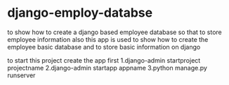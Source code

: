 # django-employ-databse
to show how to create a django based employee database so that to store employee information
also this app is used to show how to create the employee basic database and to store basic information on django



to start this project 
create the app first
1.django-admin startproject projectname
2.django-admin startapp appname
3.python manage.py runserver
